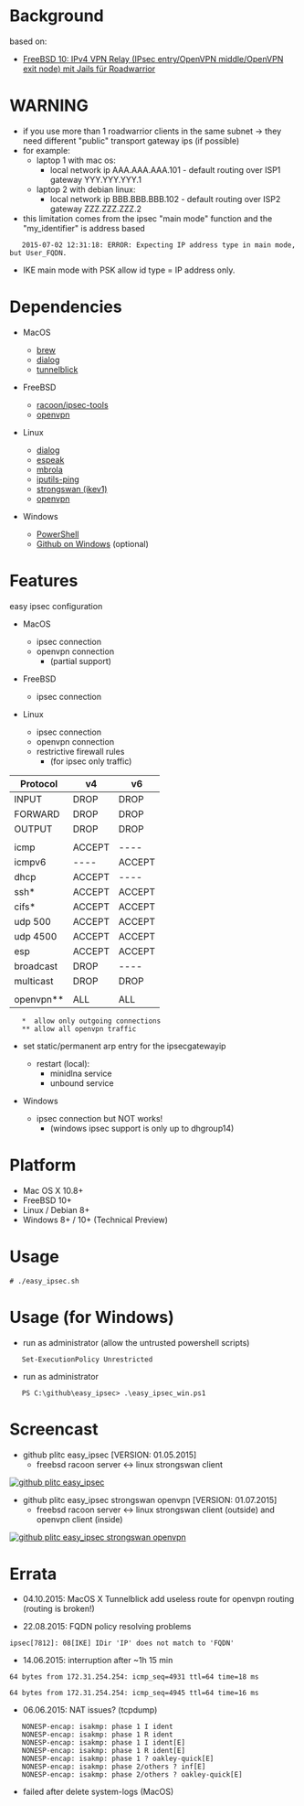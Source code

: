 
Background
==========
based on:
* [FreeBSD 10: IPv4 VPN Relay (IPsec entry/OpenVPN middle/OpenVPN exit node) mit Jails für Roadwarrior](https://blog.plitc.eu/2014/freebsd-10-ipv4-vpn-relay-ipsec-entryopenvpn-middleopenvpn-exit-node-mit-jails/)

WARNING
=======
* if you use more than 1 roadwarrior clients in the same subnet -> they need different "public" transport gateway ips (if possible)
* for example:
   * laptop 1 with mac os:
     * local network ip AAA.AAA.AAA.101 - default routing over ISP1 gateway YYY.YYY.YYY.1
   * laptop 2 with debian linux:
     * local network ip BBB.BBB.BBB.102 - default routing over ISP2 gateway ZZZ.ZZZ.ZZZ.2
* this limitation comes from the ipsec "main mode" function and the "my_identifier" is address based
```
   2015-07-02 12:31:18: ERROR: Expecting IP address type in main mode, but User_FQDN.
```
* IKE main mode with PSK allow id type = IP address only.

Dependencies
============
* MacOS
   * [brew](http://brew.sh/)
   * [dialog](http://brewformulas.org/Dialog)
   * [tunnelblick](http://sourceforge.net/projects/tunnelblick/)

* FreeBSD
   * [racoon/ipsec-tools](https://www.freshports.org/security/ipsec-tools/)
   * [openvpn](https://www.freshports.org/security/openvpn/)

* Linux
   * [dialog](https://packages.debian.org/stretch/dialog)
   * [espeak](https://packages.debian.org/stretch/espeak)
   * [mbrola](https://packages.debian.org/stretch/mbrola)
   * [iputils-ping](https://packages.debian.org/stretch/iputils-ping)
   * [strongswan (ikev1)](https://packages.debian.org/stretch/strongswan)
   * [openvpn](https://packages.debian.org/stretch/openvpn)

* Windows
   * [PowerShell](https://www.microsoft.com/en-us/download/details.aspx?id=34595)
   * [Github on Windows](https://windows.github.com/) (optional)

Features
========
easy ipsec configuration

* MacOS
  * ipsec connection
  * openvpn connection
    * (partial support)

* FreeBSD
  * ipsec connection

* Linux
  * ipsec connection
  * openvpn connection
  * restrictive firewall rules
    * (for ipsec only traffic)

|Protocol | v4   | v6   |
|---------|------|------|
|INPUT    |DROP  |DROP  |
|FORWARD  |DROP  |DROP  |
|OUTPUT   |DROP  |DROP  |
|         |      |      |
|icmp     |ACCEPT| ---- |
|icmpv6   | ---- |ACCEPT|
|dhcp     |ACCEPT| ---- |
|ssh*     |ACCEPT|ACCEPT|
|cifs*    |ACCEPT|ACCEPT|
|udp 500  |ACCEPT|ACCEPT|
|udp 4500 |ACCEPT|ACCEPT|
|esp      |ACCEPT|ACCEPT|
|broadcast|DROP  | ---- |
|multicast|DROP  |DROP  |
|         |      |      |
|openvpn**|ALL   |ALL   |

```
   *  allow only outgoing connections
   ** allow all openvpn traffic
```

* set static/permanent arp entry for the ipsecgatewayip
  * restart (local):
    * minidlna service
    * unbound service

* Windows
  * ipsec connection but NOT works!
    * (windows ipsec support is only up to dhgroup14)

Platform
========
* Mac OS X 10.8+
* FreeBSD 10+
* Linux / Debian 8+
* Windows 8+ / 10+ (Technical Preview)

Usage
=====
    # ./easy_ipsec.sh

Usage (for Windows)
===================
* run as administrator (allow the untrusted powershell scripts)
```
   Set-ExecutionPolicy Unrestricted
```

* run as administrator
```
   PS C:\github\easy_ipsec> .\easy_ipsec_win.ps1
```

Screencast
==========
* github plitc easy_ipsec [VERSION: 01.05.2015]
  * freebsd racoon server <-> linux strongswan client

[![github plitc easy_ipsec](https://img.youtube.com/vi/GX6whhD096Y/0.jpg)](https://www.youtube.com/watch?v=GX6whhD096Y)

* github plitc easy_ipsec strongswan openvpn [VERSION: 01.07.2015]
  * freebsd racoon server <-> linux strongswan client (outside) and openvpn client (inside)

[![github plitc easy_ipsec strongswan openvpn](https://img.youtube.com/vi/Kp3HIMJi3x4/0.jpg)](https://www.youtube.com/watch?v=Kp3HIMJi3x4)

Errata
======
* 04.10.2015: MacOS X Tunnelblick add useless route for openvpn routing (routing is broken!)

* 22.08.2015: FQDN policy resolving problems
```
ipsec[7812]: 08[IKE] IDir 'IP' does not match to 'FQDN'
```

* 14.06.2015: interruption after ~1h 15 min
```
64 bytes from 172.31.254.254: icmp_seq=4931 ttl=64 time=18 ms

64 bytes from 172.31.254.254: icmp_seq=4945 ttl=64 time=16 ms
```

* 06.06.2015: NAT issues? (tcpdump)
```
   NONESP-encap: isakmp: phase 1 I ident
   NONESP-encap: isakmp: phase 1 R ident
   NONESP-encap: isakmp: phase 1 I ident[E]
   NONESP-encap: isakmp: phase 1 R ident[E]
   NONESP-encap: isakmp: phase 1 ? oakley-quick[E]
   NONESP-encap: isakmp: phase 2/others ? inf[E]
   NONESP-encap: isakmp: phase 2/others ? oakley-quick[E]
```

* failed after delete system-logs (MacOS)

